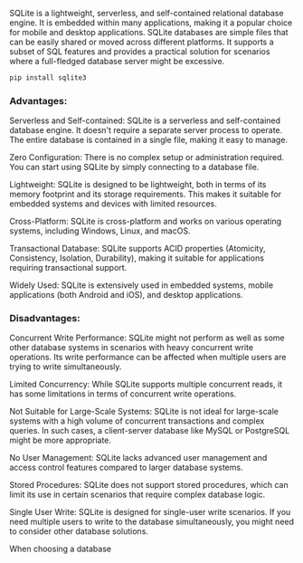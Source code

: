 SQLite is a lightweight, serverless, and self-contained relational database engine. It is embedded within many applications, making it a popular choice for mobile and desktop applications. SQLite databases are simple files that can be easily shared or moved across different platforms. It supports a subset of SQL features and provides a practical solution for scenarios where a full-fledged database server might be excessive.

```bash
pip install sqlite3
```

### Advantages:

Serverless and Self-contained: SQLite is a serverless and self-contained database engine. It doesn't require a separate server process to operate. The entire database is contained in a single file, making it easy to manage.

Zero Configuration: There is no complex setup or administration required. You can start using SQLite by simply connecting to a database file.

Lightweight: SQLite is designed to be lightweight, both in terms of its memory footprint and its storage requirements. This makes it suitable for embedded systems and devices with limited resources.

Cross-Platform: SQLite is cross-platform and works on various operating systems, including Windows, Linux, and macOS.

Transactional Database: SQLite supports ACID properties (Atomicity, Consistency, Isolation, Durability), making it suitable for applications requiring transactional support.

Widely Used: SQLite is extensively used in embedded systems, mobile applications (both Android and iOS), and desktop applications.

### Disadvantages:

Concurrent Write Performance: SQLite might not perform as well as some other database systems in scenarios with heavy concurrent write operations. Its write performance can be affected when multiple users are trying to write simultaneously.

Limited Concurrency: While SQLite supports multiple concurrent reads, it has some limitations in terms of concurrent write operations.

Not Suitable for Large-Scale Systems: SQLite is not ideal for large-scale systems with a high volume of concurrent transactions and complex queries. In such cases, a client-server database like MySQL or PostgreSQL might be more appropriate.

No User Management: SQLite lacks advanced user management and access control features compared to larger database systems.

Stored Procedures: SQLite does not support stored procedures, which can limit its use in certain scenarios that require complex database logic.

Single User Write: SQLite is designed for single-user write scenarios. If you need multiple users to write to the database simultaneously, you might need to consider other database solutions.

When choosing a database 
